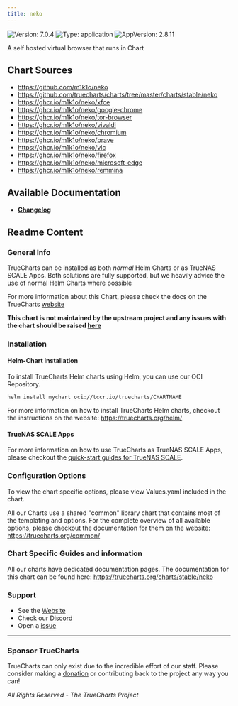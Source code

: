 ```yaml
---
title: neko
---
```


![Version: 7.0.4](https://img.shields.io/badge/Version-7.0.4-informational?style=flat-square) ![Type: application](https://img.shields.io/badge/Type-application-informational?style=flat-square) ![AppVersion: 2.8.11](https://img.shields.io/badge/AppVersion-2.8.11-informational?style=flat-square)

A self hosted virtual browser that runs in Chart

## Chart Sources

- https://github.com/m1k1o/neko
- https://github.com/truecharts/charts/tree/master/charts/stable/neko
- https://ghcr.io/m1k1o/neko/xfce
- https://ghcr.io/m1k1o/neko/google-chrome
- https://ghcr.io/m1k1o/neko/tor-browser
- https://ghcr.io/m1k1o/neko/vivaldi
- https://ghcr.io/m1k1o/neko/chromium
- https://ghcr.io/m1k1o/neko/brave
- https://ghcr.io/m1k1o/neko/vlc
- https://ghcr.io/m1k1o/neko/firefox
- https://ghcr.io/m1k1o/neko/microsoft-edge
- https://ghcr.io/m1k1o/neko/remmina

## Available Documentation

- [**Changelog**](./changelog)

## Readme Content


### General Info

TrueCharts can be installed as both _normal_ Helm Charts or as TrueNAS SCALE Apps.
Both solutions are fully supported, but we heavily advice the use of normal Helm Charts where possible

For more information about this Chart, please check the docs on the TrueCharts [website](https://truecharts.org/charts/stable/neko)

**This chart is not maintained by the upstream project and any issues with the chart should be raised [here](https://github.com/truecharts/charts/issues/new/choose)**

### Installation

#### Helm-Chart installation

To install TrueCharts Helm charts using Helm, you can use our OCI Repository.

`helm install mychart oci://tccr.io/truecharts/CHARTNAME`

For more information on how to install TrueCharts Helm charts, checkout the instructions on the website: https://truecharts.org/helm/


#### TrueNAS SCALE Apps

For more information on how to use TrueCharts as TrueNAS SCALE Apps, please checkout the [quick-start guides for TrueNAS SCALE](https://truecharts.org/scale/guides/scale-intro).

### Configuration Options

To view the chart specific options, please view Values.yaml included in the chart.

All our Charts use a shared "common" library chart that contains most of the templating and options.
For the complete overview of all available options, please checkout the documentation for them on the website: https://truecharts.org/common/

### Chart Specific Guides and information

All our charts have dedicated documentation pages.
The documentation for this chart can be found here:
https://truecharts.org/charts/stable/neko

### Support


- See the [Website](https://truecharts.org)
- Check our [Discord](https://discord.gg/tVsPTHWTtr)
- Open a [issue](https://github.com/truecharts/charts/issues/new/choose)

---

### Sponsor TrueCharts

TrueCharts can only exist due to the incredible effort of our staff.
Please consider making a [donation](https://truecharts.org/general/sponsor) or contributing back to the project any way you can!

_All Rights Reserved - The TrueCharts Project_
